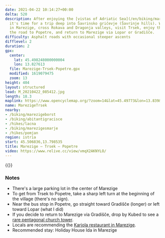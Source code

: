 ```yaml
---
date: 2021-04-22 10:14:27+00:00
delta: 520
description: After enjoying the [vistas of Adriatic Sea](/en/biking/marezigesmarje/),
  it's time for a trip deep into Šavrinsko gričevje (Šavrinje hills). We'll start
  in Marezige, cross Rokava and Dragonja valleys, visit Trsek, enjoy the views from
  the road to Popetre, and return to Marezige via Lopar or Gradišče.
difficulty: Asphalt roads with occasional steeper ascents
difflevel: 2
duration: 2
gpx:
  center:
    lat: 45.498248000000004
    lon: 13.827613
  file: Marezige-Trsek-Popetre.gpx
  modified: 1619079475
  zoom: 13
height: 404
layout: structured
lead: M_20210422_085412.jpg
length: 18.3
maplink: https://www.opencyclemap.org/?zoom=14&lat=45.49773&lon=13.839&layers=B0000
name: MarezigeTrsek
nearby:
- /biking/marezigeborst
- /biking/abitantigracisce
- /hikes/lacna
- /biking/marezigesmarje
- /hikes/pomjan
region: istria
start: 45.506836,13.798535
title: Marezige – Trsek – Popetre
video: https://www.relive.cc/view/vmqX2AKNYLO/
---
```

{{<hike-details description="yes">}}

### Notes

* There's a large parking lot in the center of Marezige
* To get from Trsek to Popetre, take a sharp left turn at the beginning of the village (there's no sign).
* Near the bus stop in Popetre, go straight toward Gradišče (longer) or left toward Lopar (what I did)
* If you decide to return to Marezige via Gradišče, drop by Kubed to see a [rare pentagonal church tower](https://sloveniahiking.rocks/en/hikes/lacna/kubed/).
* Locals are recommending the [Karjola restaurant in Marezige](https://karjola.si/en/home/).
* Recommended stay: Holiday House Ida in Marezige

